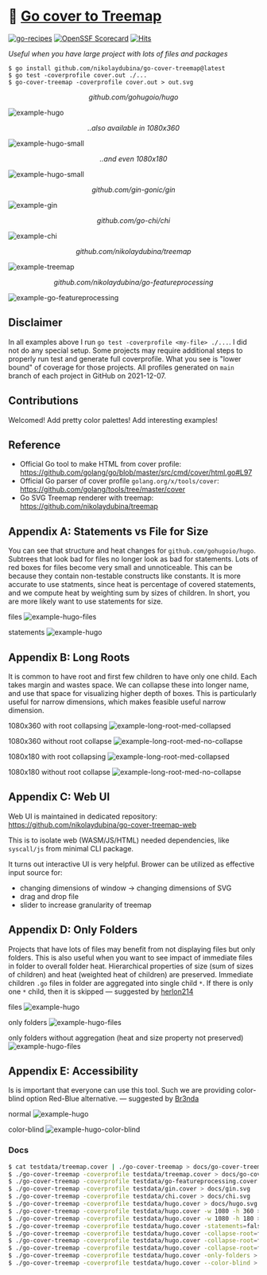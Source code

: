 # 🎄 [Go cover to Treemap](https://nikolaydubina.github.io/go-cover-treemap/)

[![go-recipes](https://raw.githubusercontent.com/nikolaydubina/go-recipes/main/badge.svg?raw=true)](https://github.com/nikolaydubina/go-recipes)
[![OpenSSF Scorecard](https://api.securityscorecards.dev/projects/github.com/nikolaydubina/go-cover-treemap/badge)](https://securityscorecards.dev/viewer/?uri=github.com/nikolaydubina/go-cover-treemap)
[![Hits](https://hits.sh/github.com/nikolaydubina/go-cover-treemap.svg?view=today-total)](https://hits.sh/github.com/nikolaydubina/go-cover-treemap/)

_Useful when you have large project with lots of files and packages_

```
$ go install github.com/nikolaydubina/go-cover-treemap@latest
$ go test -coverprofile cover.out ./...
$ go-cover-treemap -coverprofile cover.out > out.svg
```

_<p align="center">github.com/gohugoio/hugo</p>_
![example-hugo](docs/hugo.svg)

_<p align="center">..also available in 1080x360</p>_
![example-hugo-small](docs/hugo-1080x360.svg)

_<p align="center">..and even 1080x180</p>_
![example-hugo-small](docs/hugo-1080x180.svg)

_<p align="center">github.com/gin-gonic/gin</p>_
![example-gin](docs/gin.svg)

_<p align="center">github.com/go-chi/chi</p>_
![example-chi](docs/chi.svg)

_<p align="center">github.com/nikolaydubina/treemap</p>_
![example-treemap](docs/go-cover-treemap.svg)

_<p align="center">github.com/nikolaydubina/go-featureprocessing</p>_
![example-go-featureprocessing](docs/go-featureprocessing.svg)

## Disclaimer

In all examples above I run `go test -coverprofile <my-file> ./...`.
I did not do any special setup.
Some projects may require additional steps to properly run test and generate full coverprofile.
What you see is "lower bound" of coverage for those projects.
All profiles generated on `main` branch of each project in GitHub on 2021-12-07.

## Contributions

Welcomed! Add pretty color palettes! Add interesting examples!

## Reference

* Official Go tool to make HTML from cover profile: https://github.com/golang/go/blob/master/src/cmd/cover/html.go#L97
* Official Go parser of cover profile `golang.org/x/tools/cover`: https://github.com/golang/tools/tree/master/cover
* Go SVG Treemap renderer with treemap: https://github.com/nikolaydubina/treemap

## Appendix A: Statements vs File for Size

You can see that structure and heat changes for `github.com/gohugoio/hugo`.
Subtrees that look bad for files no longer look as bad for statements.
Lots of red boxes for files become very small and unnoticeable.
This can be because they contain non-testable constructs like constants.
It is more accurate to use statments, since heat is percentage of covered statements, and we compute heat by weighting sum by sizes of children.
In short, you are more likely want to use statements for size.

files
![example-hugo-files](docs/hugo-files.svg)

statements
![example-hugo](docs/hugo.svg)

## Appendix B: Long Roots

It is common to have root and first few children to have only one child.
Each takes margin and wastes space.
We can collapse these into longer name, and use that space for visualizing higher depth of boxes.
This is particularly useful for narrow dimensions, which makes feasible useful narrow dimension.

1080x360 with root collapsing
![example-long-root-med-collapsed](docs/hugo-1080x360.svg)

1080x360 without root collapse
![example-long-root-med-no-collapse](docs/hugo-long-root-1080x360.svg)

1080x180 with root collapsing
![example-long-root-med-collapsed](docs/hugo-1080x180.svg)

1080x180 without root collapse
![example-long-root-med-no-collapse](docs/hugo-long-root-1080x180.svg)

## Appendix C: Web UI

Web UI is maintained in dedicated repository: https://github.com/nikolaydubina/go-cover-treemap-web

This is to isolate web (WASM/JS/HTML) needed dependencies, like `syscall/js` from minimal CLI package.

It turns out interactive UI is very helpful. Brower can be utilized as effective input source for:
- changing dimensions of window -> changing dimensions of SVG
- drag and drop file
- slider to increase granularity of treemap

## Appendix D: Only Folders

Projects that have lots of files may benefit from not displaying files 
but only folders.
This is also useful when you want to see impact of immediate files in folder to overall folder heat.
Hierarchical properties of size (sum of sizes of children) and heat (weighted heat of children) are preserved.
Immediate children `.go` files in folder are aggregated into single child `*`.
If there is only one `*` child, then it is skipped
— suggested by [herlon214](https://github.com/herlon214)

files
![example-hugo](docs/hugo.svg)

only folders
![example-hugo-files](docs/hugo-only-folders.svg)

only folders without aggregation (heat and size property not preserved)
![example-hugo-files](docs/hugo-only-folders-no-aggregation.svg)

## Appendix E: Accessibility

Is is important that everyone can use this tool.
Such we are providing color-blind option Red-Blue alternative.
— suggested by [Br3nda](https://github.com/Br3nda)

normal
![example-hugo](docs/hugo.svg)

color-blind
![example-hugo-color-blind](docs/hugo-color-blind.svg)

### Docs

```bash
$ cat testdata/treemap.cover | ./go-cover-treemap > docs/go-cover-treemap-stdin.svg
$ ./go-cover-treemap -coverprofile testdata/treemap.cover > docs/go-cover-treemap.svg
$ ./go-cover-treemap -coverprofile testdata/go-featureprocessing.cover > docs/go-featureprocessing.svg
$ ./go-cover-treemap -coverprofile testdata/gin.cover > docs/gin.svg
$ ./go-cover-treemap -coverprofile testdata/chi.cover > docs/chi.svg
$ ./go-cover-treemap -coverprofile testdata/hugo.cover > docs/hugo.svg
$ ./go-cover-treemap -coverprofile testdata/hugo.cover -w 1080 -h 360 > docs/hugo-1080x360.svg
$ ./go-cover-treemap -coverprofile testdata/hugo.cover -w 1080 -h 180 > docs/hugo-1080x180.svg
$ ./go-cover-treemap -coverprofile testdata/hugo.cover -statements=false > docs/hugo-files.svg
$ ./go-cover-treemap -coverprofile testdata/hugo.cover -collapse-root=false > docs/hugo-long-root.svg
$ ./go-cover-treemap -coverprofile testdata/hugo.cover -collapse-root=false -w 1080 -h 360 > docs/hugo-long-root-1080x360.svg
$ ./go-cover-treemap -coverprofile testdata/hugo.cover -collapse-root=false -w 1080 -h 180 > docs/hugo-long-root-1080x180.svg
$ ./go-cover-treemap -coverprofile testdata/hugo.cover -only-folders > docs/hugo-only-folders.svg
$ ./go-cover-treemap -coverprofile testdata/hugo.cover --color-blind > docs/hugo-color-blind.svg
```
